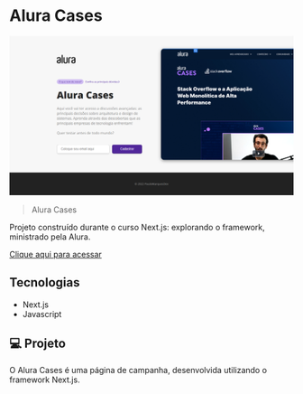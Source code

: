 # Alura Cases

![preview](./public/print.png)

> Alura Cases

Projeto construído durante o curso Next.js: explorando o framework, ministrado pela Alura.


[Clique aqui para acessar](https://alura-cases-rho.vercel.app/)

## Tecnologias

- Next.js
- Javascript

## 💻 Projeto

O Alura Cases é uma página de campanha, desenvolvida utilizando o framework Next.js.